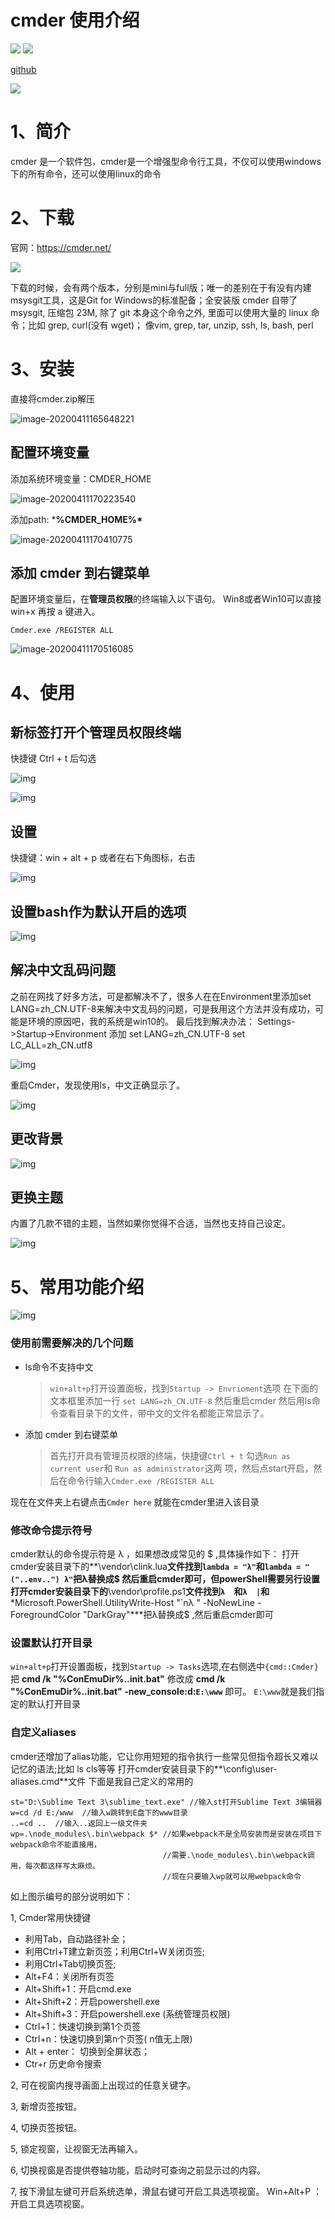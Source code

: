 # cmder 使用介绍

[<img src="https://img.shields.io/badge/github-Welcome-yellow">](https://github.com/rea-leaf/IT-Developer/tree/master/docs) [<img src="https://img.shields.io/badge/%E7%A4%BA%E4%BE%8B-%E6%AC%A2%E8%BF%8E%E8%AE%BF%E9%97%AE-important">](https://github.com/rea-leaf/IT-Developer/tree/master/docs)

[github](https://github.com/rea-leaf/IT-Developer/tree/master/docs)

![](./img/main.png)

# 1、简介

cmder 是一个软件包，cmder是一个增强型命令行工具，不仅可以使用windows下的所有命令，还可以使用linux的命令

# 2、下载

官网：https://cmder.net/

![](./img/cmder.png)

下载的时候，会有两个版本，分别是mini与full版；唯一的差别在于有没有内建msysgit工具，这是Git for Windows的标准配备；全安装版 cmder 自带了 msysgit, 压缩包 23M, 除了 git 本身这个命令之外, 里面可以使用大量的 linux 命令；比如 grep, curl(没有 wget)； 像vim, grep, tar, unzip, ssh, ls, bash, perl 

# 3、安装

直接将cmder.zip解压

![image-20200411165648221](./img/image-20200411165648221.png)

## 配置环境变量

添加系统环境变量：CMDER_HOME

![image-20200411170223540](./img/image-20200411170223540.png)

添加path: ***%CMDER_HOME%\***

![image-20200411170410775](./img/image-20200411170410775.png)

## 添加 cmder 到右键菜单

配置环境变量后，在**管理员权限**的终端输入以下语句。
Win8或者Win10可以直接 win+x 再按 a 键进入。

```
Cmder.exe /REGISTER ALL
```

![image-20200411170516085](./img/image-20200411170516085.png)

# 4、使用



## 新标签打开个管理员权限终端

快捷键 Ctrl + t 后勾选

![img](./img/763945-20180404153613615-2060677905.png)

![img](./img/763945-20180404153625094-1840631790.png)

 

## 设置

快捷键：win + alt + p
或者在右下角图标，右击

![img](./img/763945-20180404153635483-1809536389.png)

 

## **设置bash作为默认开启的选项**

![img](./img/763945-20180404153648116-1451607138.png)

 

## 解决中文乱码问题

之前在网找了好多方法，可是都解决不了，很多人在在Environment里添加set LANG=zh_CN.UTF-8来解决中文乱码的问题，可是我用这个方法并没有成功，可能是环境的原因吧，我的系统是win10的。
最后找到解决办法：
Settings->Startup->Environment 添加
set LANG=zh_CN.UTF-8
set LC_ALL=zh_CN.utf8

![img](./img/763945-20180404153700272-1516801389.png)

 

重启Cmder，发现使用ls，中文正确显示了。

![img](./img/763945-20180404153753549-62760106.png)

 

## 更改背景

![img](./img/763945-20180404153813574-2036831489.png)

 

## 更换主题

内置了几款不错的主题，当然如果你觉得不合适，当然也支持自己设定。

![img](./img/763945-20180404153852546-1032635388.png)

 

# 5、常用功能介绍

![img](./img/763945-20180404153903760-263210617.png)

 

### 使用前需要解决的几个问题

- ls命令不支持中文

  > `win+alt+p`打开设置面板，找到`Startup -> Envrioment`选项
  > 在下面的文本框里添加一行 `set LANG=zh_CN.UTF-8`
  > 然后重启cmder
  > 然后用ls命令查看目录下的文件，带中文的文件名都能正常显示了。

- 添加 cmder 到右键菜单

  > 首先打开具有管理员权限的终端，快捷键`Ctrl + t` 勾选`Run as current user`和 `Run as administrator`这两 项，然后点start开启，然后在命令行输入`Cmder.exe /REGISTER ALL`

现在在文件夹上右键点击`Cmder here` 就能在cmder里进入该目录

### 修改命令提示符号

cmder默认的命令提示符是 λ ，如果想改成常见的 $ ,具体操作如下：
打开cmder安装目录下的**\vendor\clink.lua**文件找到`lambda = "λ"`和`lambda = "("..env..") λ"`把λ替换成$
然后重启cmder即可，但powerShell需要另行设置
打开cmder安装目录下的**\vendor\profile.ps1**文件找到`λ  `和`λ  |`和***Microsoft.PowerShell.UtilityWrite-Host "`nλ " -NoNewLine -ForegroundColor "DarkGray"\***把λ替换成$ ,然后重启cmder即可

### 设置默认打开目录

`win+alt+p`打开设置面板，找到`Startup -> Tasks`选项,在右侧选中`{cmd::Cmder}` 把
**cmd /k "%ConEmuDir%..init.bat"** 修改成 **cmd /k "%ConEmuDir%..init.bat" -new_console:d:`E:\www`** 即可。
`E:\www`就是我们指定的默认打开目录

### 自定义aliases

cmder还增加了alias功能，它让你用短短的指令执行一些常见但指令超长又难以记忆的语法;比如 ls cls等等
打开cmder安装目录下的**\config\user-aliases.cmd**文件
下面是我自己定义的常用的

```
st="D:\Sublime Text 3\sublime_text.exe" //输入st打开Sublime Text 3编辑器
w=cd /d E:/www  //输入w跳转到E盘下的www目录
..=cd ..  //输入..返回上一级文件夹
wp=.\node_modules\.bin\webpack $* //如果webpack不是全局安装而是安装在项目下webpack命令不能直接用，
                                  //需要.\node_modules\.bin\webpack调用，每次都这样写太麻烦。
                                  //现在只要输入wp就可以用webpack命令
```

 

如上图示编号的部分说明如下：

1, Cmder常用快捷键

- 利用Tab，自动路径补全；
- 利用Ctrl+T建立新页签；利用Ctrl+W关闭页签;
- 利用Ctrl+Tab切换页签;
- Alt+F4：关闭所有页签
- Alt+Shift+1：开启cmd.exe
- Alt+Shift+2：开启powershell.exe
- Alt+Shift+3：开启powershell.exe (系统管理员权限)
- Ctrl+1：快速切换到第1个页签
- Ctrl+n：快速切换到第n个页签( n值无上限)
- Alt + enter： 切换到全屏状态；
- Ctr+r 历史命令搜索

2, 可在视窗内搜寻画面上出现过的任意关键字。

3, 新增页签按钮。

4, 切换页签按钮。

5, 锁定视窗，让视窗无法再输入。

6, 切换视窗是否提供卷轴功能，启动时可查询之前显示过的内容。

7, 按下滑鼠左键可开启系统选单，滑鼠右键可开启工具选项视窗。 Win+Alt+P ：开启工具选项视窗。